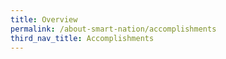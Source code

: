 ```yaml
---
title: Overview
permalink: /about-smart-nation/accomplishments
third_nav_title: Accomplishments
---
```

